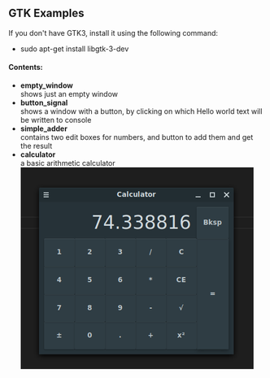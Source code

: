 ## GTK Examples

If you don't have GTK3, install it using the following command:
- sudo apt-get install libgtk-3-dev

#### Contents:
- **empty_window**\
    shows just an empty window
- **button_signal**\
    shows a window with a button, by clicking on which Hello world text will be written to console
- **simple_adder**\
    contains two edit boxes for numbers, and button to add them and get the result
- **calculator** \
    a basic arithmetic calculator \
    ![screenshot](https://github.com/rgimad/gtk_examples/blob/main/calculator/calc_screen.png "Screenshot")

